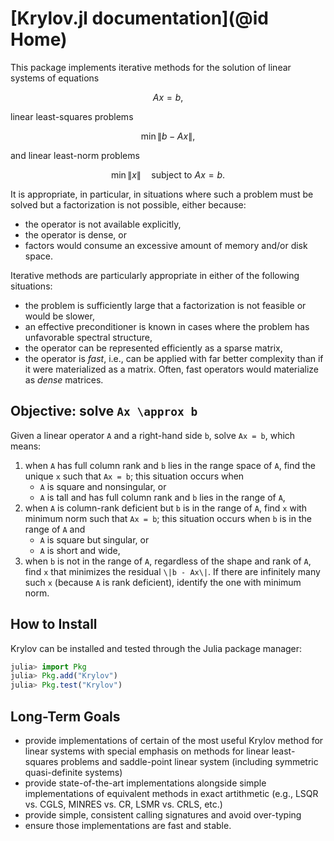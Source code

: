 # [Krylov.jl documentation](@id Home)

This package implements iterative methods for the solution of linear systems of equations
```math
  Ax = b,
```
linear least-squares problems
```math
  \min \|b - Ax\|,
```
and linear least-norm problems
```math
  \min \|x\| \quad \text{subject to} \ Ax = b.
```

It is appropriate, in particular, in situations where such a problem must be solved but a factorization is not possible, either because:
* the operator is not available explicitly,
* the operator is dense, or
* factors would consume an excessive amount of memory and/or disk space.

Iterative methods are particularly appropriate in either of the following situations:
* the problem is sufficiently large that a factorization is not feasible or would be slower,
* an effective preconditioner is known in cases where the problem has unfavorable spectral structure,
* the operator can be represented efficiently as a sparse matrix,
* the operator is *fast*, i.e., can be applied with far better complexity than if it were materialized as a matrix. Often, fast operators would materialize as *dense* matrices.

## Objective: solve ``Ax \approx b``

Given a linear operator ``A`` and a right-hand side ``b``, solve ``Ax = b``, which means:

1. when ``A`` has full column rank and ``b`` lies in the range space of ``A``, find the unique ``x`` such that ``Ax = b``; this situation occurs when
   * ``A`` is square and nonsingular, or
   * ``A`` is tall and has full column rank and ``b`` lies in the range of ``A``,
2. when ``A`` is column-rank deficient but ``b`` is in the range of ``A``, find ``x`` with minimum norm such that ``Ax = b``; this situation occurs when ``b`` is in the range of ``A`` and
   * ``A`` is square but singular, or
   * ``A`` is short and wide,
3. when ``b`` is not in the range of ``A``, regardless of the shape and rank of ``A``, find ``x`` that minimizes the residual ``\|b - Ax\|``. If there are infinitely many such ``x`` (because ``A`` is rank deficient), identify the one with minimum norm.

## How to Install

Krylov can be installed and tested through the Julia package manager:

```julia
julia> import Pkg
julia> Pkg.add("Krylov")
julia> Pkg.test("Krylov")
```

## Long-Term Goals

* provide implementations of certain of the most useful Krylov method for
  linear systems with special emphasis on methods for linear least-squares
  problems and saddle-point linear system (including symmetric quasi-definite
  systems)
* provide state-of-the-art implementations alongside simple implementations of
  equivalent methods in exact artithmetic (e.g., LSQR vs. CGLS, MINRES vs. CR,
  LSMR vs. CRLS, etc.)
* provide simple, consistent calling signatures and avoid over-typing
* ensure those implementations are fast and stable.
